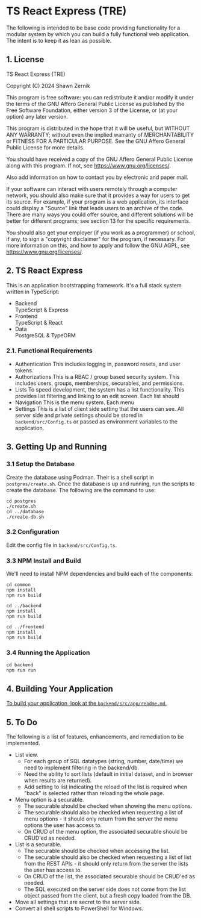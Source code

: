 # TS React Express (TRE)

The following is intended to be base code providing functionality for a modular system by which you can build a fully functional web application.  The intent is to keep it as lean as possible.

## 1. License

TS React Express (TRE)

Copyright (C) 2024 Shawn Zernik

This program is free software: you can redistribute it and/or modify it under the terms of the GNU Affero General Public License as published by the Free Software Foundation, either version 3 of the License, or (at your option) any later version.

This program is distributed in the hope that it will be useful, but WITHOUT ANY WARRANTY; without even the implied warranty of MERCHANTABILITY or FITNESS FOR A PARTICULAR PURPOSE. See the GNU Affero General Public License for more details.

You should have received a copy of the GNU Affero General Public License along with this program. If not, see <https://www.gnu.org/licenses/>.

Also add information on how to contact you by electronic and paper mail.

If your software can interact with users remotely through a computer network, you should also make sure that it provides a way for users to get its source. For example, if your program is a web application, its interface could display a "Source" link that leads users to an archive of the code. There are many ways you could offer source, and different solutions will be better for different programs; see section 13 for the specific requirements.

You should also get your employer (if you work as a programmer) or school, if any, to sign a "copyright disclaimer" for the program, if necessary. For more information on this, and how to apply and follow the GNU AGPL, see <https://www.gnu.org/licenses/>.

## 2. TS React Express

This is an application bootstrapping framework.  It's a full stack system written in TypeScript:

- Backend  
  TypeScript & Express
- Frontend  
  TypeScript & React
- Data  
  PostgreSQL & TypeORM

### 2.1. Functional Requirements

- Authentication
  This includes logging in, password resets, and user tokens.
- Authorizations
  This is a RBAC / group based security system. This includes users, groups, memberships, securables, and permissions.
- Lists
  To speed development, the system has a list functionality.  This provides list filtering and linking to an edit screen.  Each list should
- Navigation
  This is the menu system.  Each menu
- Settings
  This is a list of client side setting that the users can see.  All server side and private settings should be stored in `backend/src/Config.ts` or passed as environment variables to the application.

## 3. Getting Up and Running

### 3.1 Setup the Database

Create the database using Podman.  Their is a shell script in `postgres/create.sh`.  Once the database is up and running, run the scripts to create the database.  The following are the command to use:

```
cd postgres
./create.sh
cd ../database
./create-db.sh
```

### 3.2 Configuration

Edit the config file in `backend/src/Config.ts`.

### 3.3 NPM Install and Build

We'll need to install NPM dependencies and build each of the components:

```
cd common
npm install
npm run build

cd ../backend
npm install
npm run build

cd ../frontend
npm install
npm run build
```

### 3.4 Running the Application

```
cd backend
npm run run
```

## 4. Building Your Application

[To build your application, look at the `backend/src/app/readme.md`.](./backend/src/app/readme.md)

## 5. To Do

The following is a list of features, enhancements, and remediation to be implemented.

- List view.
  - For each group of SQL datatypes (string, number, date/time) we need to implement filtering in the backend/db.
  - Need the ability to sort lists (default in initial dataset, and in browser when results are returned).
  - Add setting to list indicating the reload of the list is required when "back" is selected rather than reloading the whole page.
- Menu option is a securable.
  - The securable should be checked when showing the menu options.
  - The securable should also be checked when requesting a list of menu options - it should only return from the server the menu options the user has access to.
  - On CRUD of the menu option, the associated securable should be CRUD'ed as needed.
- List is a securable.
  - The securable should be checked when accessing the list.
  - The securable should also be checked when requesting a list of list from the REST APIs - it should only return from the server the lists the user has access to.  
  - On CRUD of the list, the associated securable should be CRUD'ed as needed.  
  - The SQL executed on the server side does not come from the list object passed from the client, but a fresh copy loaded from the DB.
- Move all settings that are secret to the server side.
- Convert all shell scripts to PowerShell for Windows.
